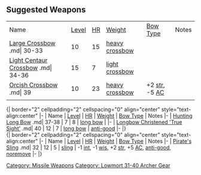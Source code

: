 ## Suggested Weapons

|                                                                         |                                     |                              |                                                        |                                                                      |       |
|-------------------------------------------------------------------------|-------------------------------------|------------------------------|--------------------------------------------------------|----------------------------------------------------------------------|-------|
| Name                                                                    | [Level](Object_Level.md "wikilink") | [HR](Hit_Roll.md "wikilink") | [Weight](Object_Weight.md "wikilink")                  | [Bow Type](:Category:Bows.md "wikilink")                             | Notes |
| [Large Crossbow](Large_Crossbow "wikilink") .md\| 30-33                 | 10                                  | 15                           | [heavy crossbow](:Category:Heavy_Crossbows "wikilink") |                                                                      |       |
| [Light Centaur Crossbow](Light_Centaur_Crossbow "wikilink") .md\| 34-36 | 15                                  | 7                            | [light crossbow](:Category:Light_Crossbows "wikilink") |                                                                      |       |
| [Orcish Crossbow](Orcish_Crossbow "wikilink") .md\| 39                  | 10                                  | 23                           | [heavy crossbow](:Category:Heavy_Crossbows "wikilink") | +2 [str](Strength.md "wikilink"), -5 [AC](Armor_Class.md "wikilink") |       |
|                                                                         |                                     |                              |                                                        |                                                                      |       |

  
{\| border="2" cellpadding="2" cellspacing="0" align="center"
style="text-align:center" \|- \| Name \|
[Level](Object_Level.md "wikilink") \| [HR](Hit_Roll.md "wikilink") \|
[Weight](Object_Weight.md "wikilink") \| [Bow
Type](:Category:Bows.md "wikilink") \| Notes \|- \| [Hunting Long
Bow](Hunting_Long_Bow "wikilink") .md\| 37-38 \| 7 \| 8 \| [long
bow](:Category:Long_Bows "wikilink") \| \|- \| [Longbow Christened 'True
Sight'](Longbow_Christened_'True_Sight' "wikilink") .md\| 40 \| 12 \| 7
\| [long bow](:Category:Long_Bows "wikilink") \|
[anti-good](Anti-Good_Flag.md "wikilink") \|- \|}  
{\| border="2" cellpadding="2" cellspacing="0" align="center"
style="text-align:center" \|- \| Name \|
[Level](Object_Level.md "wikilink") \| [HR](Hit_Roll.md "wikilink") \|
[Weight](Object_Weight.md "wikilink") \| [Bow
Type](:Category:Bows.md "wikilink") \| Notes \|- \| [Pirate's
Sling](Pirate's_Sling "wikilink") .md\| 32 \| 12 \| 5 \|
[sling](:Category:Slings "wikilink") \| -1
[int](Intelligence.md "wikilink"), -1 [wis](Wisdom.md "wikilink"), +2
[str](Strength.md "wikilink"), +5 [AC](Armor_Class.md "wikilink"),
[anti-good](Anti-Good_Flag.md "wikilink"),
[noremove](Noremove_Flag.md "wikilink") \|- \|}

[Category: Missile Weapons](Category:_Missile_Weapons "wikilink")
[Category: Lowmort 31-40 Archer
Gear](Category:_Lowmort_31-40_Archer_Gear "wikilink")
